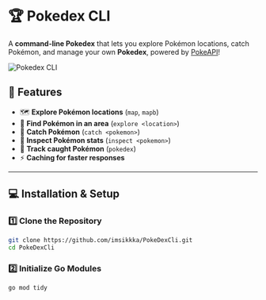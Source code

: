 # 🏆 Pokedex CLI

A **command-line Pokedex** that lets you explore Pokémon locations, catch Pokémon, and manage your own **Pokedex**, powered by [PokeAPI](https://pokeapi.co/)!

![Pokedex CLI](https://i.imgur.com/AkMd58J.png)

## 🚀 Features
- 🗺 **Explore Pokémon locations** (`map`, `mapb`)
- 🔎 **Find Pokémon in an area** (`explore <location>`)
- 🎯 **Catch Pokémon** (`catch <pokemon>`)
- 📖 **Inspect Pokémon stats** (`inspect <pokemon>`)
- 📜 **Track caught Pokémon** (`pokedex`)
- ⚡ **Caching for faster responses**

---

## 💻 Installation & Setup

### 1️⃣ Clone the Repository
```sh
git clone https://github.com/imsikkka/PokeDexCli.git
cd PokeDexCli
```

### 2️⃣ Initialize Go Modules
```sh
go mod tidy
```
